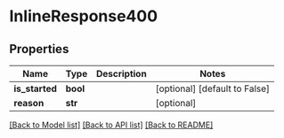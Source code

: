 # InlineResponse400

## Properties
Name | Type | Description | Notes
------------ | ------------- | ------------- | -------------
**is_started** | **bool** |  | [optional] [default to False]
**reason** | **str** |  | [optional] 

[[Back to Model list]](../README.md#documentation-for-models) [[Back to API list]](../README.md#documentation-for-api-endpoints) [[Back to README]](../README.md)



